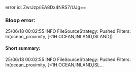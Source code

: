 error id: ZwrJzp/iEA8Dx4NRS7/UJg==
### Bloop error:

25/06/18 00:02:55 INFO FileSourceStrategy: Pushed Filters: In(ocean_proximity, [<1H OCEAN,INLAND,ISLAND])
#### Short summary: 

25/06/18 00:02:55 INFO FileSourceStrategy: Pushed Filters: In(ocean_proximity, [<1H OCEAN,INLAND,ISL...